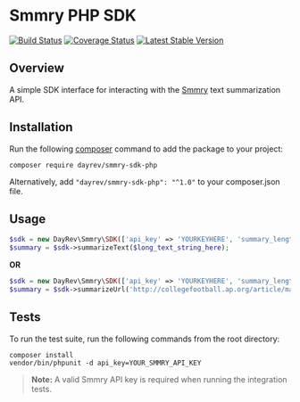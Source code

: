 # Smmry PHP SDK
[![Build Status](https://travis-ci.org/dayrev/smmry-sdk-php.svg?branch=master)](https://travis-ci.org/dayrev/smmry-sdk-php)
[![Coverage Status](https://coveralls.io/repos/github/dayrev/smmry-sdk-php/badge.svg)](https://coveralls.io/github/dayrev/smmry-sdk-php)
[![Latest Stable Version](https://poser.pugx.org/dayrev/smmry-sdk-php/v/stable.png)](https://packagist.org/packages/dayrev/smmry-sdk-php)

## Overview

A simple SDK interface for interacting with the [Smmry](http://smmry.com) text summarization API.

## Installation
Run the following [composer](https://getcomposer.org/doc/00-intro.md#installation-linux-unix-osx) command to add the package to your project:

```
composer require dayrev/smmry-sdk-php
```

Alternatively, add `"dayrev/smmry-sdk-php": "^1.0"` to your composer.json file.

## Usage
```php
$sdk = new DayRev\Smmry\SDK(['api_key' => 'YOURKEYHERE', 'summary_length' => 5]);
$summary = $sdk->summarizeText($long_text_string_here);
```

**OR**

```php
$sdk = new DayRev\Smmry\SDK(['api_key' => 'YOURKEYHERE', 'summary_length' => 5]);
$summary = $sdk->summarizeUrl('http://collegefootball.ap.org/article/mayfield-leads-oklahoma-35-19-sugar-bowl-win-over-auburn');
```

## Tests
To run the test suite, run the following commands from the root directory:

```
composer install
vendor/bin/phpunit -d api_key=YOUR_SMMRY_API_KEY
```

> **Note:** A valid Smmry API key is required when running the integration tests.
